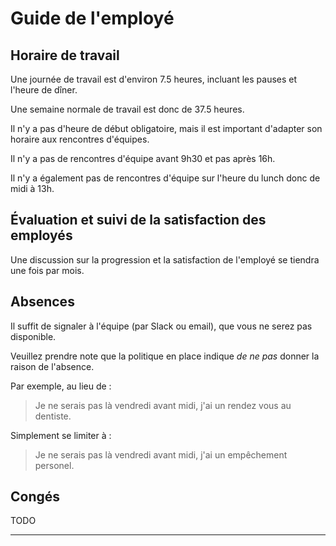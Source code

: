 # Guide de l'employé

## Horaire de travail

Une journée de travail est d'environ 7.5 heures, incluant les pauses et l'heure de dîner.

Une semaine normale de travail est donc de 37.5 heures.

Il n'y a pas d'heure de début obligatoire, mais il est important d'adapter son horaire aux rencontres d'équipes.

Il n'y a pas de rencontres d'équipe avant 9h30 et pas après 16h.

Il n'y a également pas de rencontres d'équipe sur l'heure du lunch donc de midi à 13h.

## Évaluation et suivi de la satisfaction des employés

Une discussion sur la progression et la satisfaction de l'employé se tiendra une fois par mois.

## Absences

Il suffit de signaler à l'équipe (par Slack ou email), que vous ne serez pas disponible.

Veuillez prendre note que la politique en place indique _de ne pas_ donner la raison de l'absence.

Par exemple, au lieu de :

> Je ne serais pas là vendredi avant midi, j'ai un rendez vous au dentiste.

Simplement se limiter à :

> Je ne serais pas là vendredi avant midi, j'ai un empêchement personel.

## Congés

TODO

---
